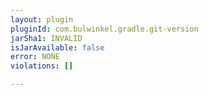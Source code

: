 ```yaml
---
layout: plugin
pluginId: com.bulwinkel.gradle.git-version
jarSha1: INVALID
isJarAvailable: false
error: NONE
violations: []

---
```


